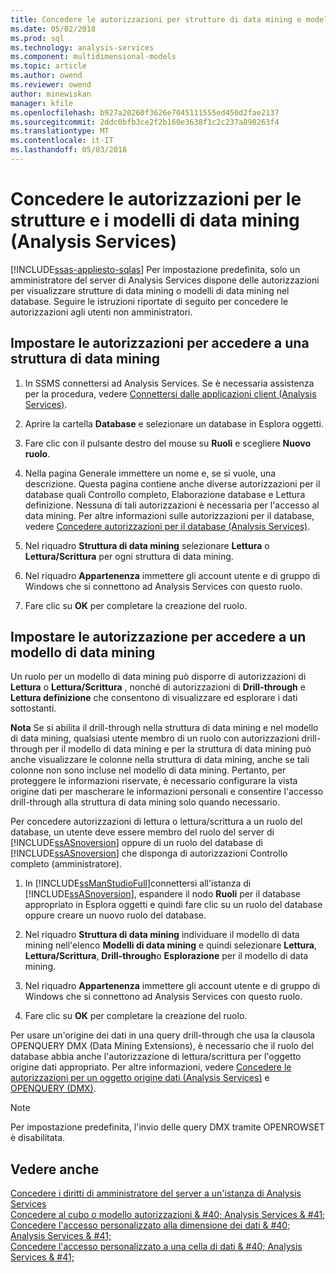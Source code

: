 ```yaml
---
title: Concedere le autorizzazioni per strutture di data mining e modelli (Analysis Services) | Documenti Microsoft
ms.date: 05/02/2018
ms.prod: sql
ms.technology: analysis-services
ms.component: multidimensional-models
ms.topic: article
ms.author: owend
ms.reviewer: owend
author: minewiskan
manager: kfile
ms.openlocfilehash: b927a20260f3626e7045111555ed450d2fae2137
ms.sourcegitcommit: 2ddc0bfb3ce2f2b160e3638f1c2c237a898263f4
ms.translationtype: MT
ms.contentlocale: it-IT
ms.lasthandoff: 05/03/2018
---
```

# <a name="grant-permissions-on-data-mining-structures-and-models-analysis-services"></a>Concedere le autorizzazioni per le strutture e i modelli di data mining (Analysis Services)
[!INCLUDE[ssas-appliesto-sqlas](../../includes/ssas-appliesto-sqlas.md)]
  Per impostazione predefinita, solo un amministratore del server di Analysis Services dispone delle autorizzazioni per visualizzare strutture di data mining o modelli di data mining nel database. Seguire le istruzioni riportate di seguito per concedere le autorizzazioni agli utenti non amministratori.  
  
## <a name="set-permissions-to-access-a-mining-structure"></a>Impostare le autorizzazioni per accedere a una struttura di data mining  
  
1.  In SSMS connettersi ad Analysis Services. Se è necessaria assistenza per la procedura, vedere [Connettersi dalle applicazioni client &#40;Analysis Services&#41;](../../analysis-services/instances/connect-from-client-applications-analysis-services.md).  
  
2.  Aprire la cartella **Database** e selezionare un database in Esplora oggetti.  
  
3.  Fare clic con il pulsante destro del mouse su **Ruoli** e scegliere **Nuovo ruolo**.  
  
4.  Nella pagina Generale immettere un nome e, se si vuole, una descrizione. Questa pagina contiene anche diverse autorizzazioni per il database quali Controllo completo, Elaborazione database e Lettura definizione. Nessuna di tali autorizzazioni è necessaria per l'accesso al data mining. Per altre informazioni sulle autorizzazioni per il database, vedere [Concedere autorizzazioni per il database &#40;Analysis Services&#41;](../../analysis-services/multidimensional-models/grant-database-permissions-analysis-services.md).  
  
5.  Nel riquadro **Struttura di data mining** selezionare **Lettura** o **Lettura/Scrittura** per ogni struttura di data mining.  
  
6.  Nel riquadro **Appartenenza** immettere gli account utente e di gruppo di Windows che si connettono ad Analysis Services con questo ruolo.  
  
7.  Fare clic su **OK** per completare la creazione del ruolo.  
  
## <a name="set-permissions-to-access-a-mining-model"></a>Impostare le autorizzazione per accedere a un modello di data mining  
 Un ruolo per un modello di data mining può disporre di autorizzazioni di **Lettura** o **Lettura/Scrittura** , nonché di autorizzazioni di **Drill-through** e **Lettura definizione** che consentono di visualizzare ed esplorare i dati sottostanti.  
  
 **Nota** Se si abilita il drill-through nella struttura di data mining e nel modello di data mining, qualsiasi utente membro di un ruolo con autorizzazioni drill-through per il modello di data mining e per la struttura di data mining può anche visualizzare le colonne nella struttura di data mining, anche se tali colonne non sono incluse nel modello di data mining. Pertanto, per proteggere le informazioni riservate, è necessario configurare la vista origine dati per mascherare le informazioni personali e consentire l'accesso drill-through alla struttura di data mining solo quando necessario.  
  
 Per concedere autorizzazioni di lettura o lettura/scrittura a un ruolo del database, un utente deve essere membro del ruolo del server di [!INCLUDE[ssASnoversion](../../includes/ssasnoversion-md.md)] oppure di un ruolo del database di [!INCLUDE[ssASnoversion](../../includes/ssasnoversion-md.md)] che disponga di autorizzazioni Controllo completo (amministratore).  
  
1.  In [!INCLUDE[ssManStudioFull](../../includes/ssmanstudiofull-md.md)]connettersi all'istanza di [!INCLUDE[ssASnoversion](../../includes/ssasnoversion-md.md)], espandere il nodo **Ruoli** per il database appropriato in Esplora oggetti e quindi fare clic su un ruolo del database oppure creare un nuovo ruolo del database.  
  
2.  Nel riquadro **Struttura di data mining** individuare il modello di data mining nell'elenco **Modelli di data mining** e quindi selezionare **Lettura**, **Lettura/Scrittura**, **Drill-through**o **Esplorazione** per il modello di data mining.  
  
3.  Nel riquadro **Appartenenza** immettere gli account utente e di gruppo di Windows che si connettono ad Analysis Services con questo ruolo.  
  
4.  Fare clic su **OK** per completare la creazione del ruolo.  
  
 Per usare un'origine dei dati in una query drill-through che usa la clausola OPENQUERY DMX (Data Mining Extensions), è necessario che il ruolo del database abbia anche l'autorizzazione di lettura/scrittura per l'oggetto origine dati appropriato. Per altre informazioni, vedere [Concedere le autorizzazioni per un oggetto origine dati &#40;Analysis Services&#41;](../../analysis-services/multidimensional-models/grant-permissions-on-a-data-source-object-analysis-services.md) e [OPENQUERY &#40;DMX&#41;](../../dmx/source-data-query-openquery.md).  
  
> [!NOTE]  
>  Per impostazione predefinita, l'invio delle query DMX tramite OPENROWSET è disabilitata.  
  
## <a name="see-also"></a>Vedere anche  
 [Concedere i diritti di amministratore del server a un'istanza di Analysis Services](../../analysis-services/instances/grant-server-admin-rights-to-an-analysis-services-instance.md)   
 [Concedere al cubo o modello autorizzazioni & #40; Analysis Services & #41;](../../analysis-services/multidimensional-models/grant-cube-or-model-permissions-analysis-services.md)   
 [Concedere l'accesso personalizzato alla dimensione dei dati & #40; Analysis Services & #41;](../../analysis-services/multidimensional-models/grant-custom-access-to-dimension-data-analysis-services.md)   
 [Concedere l'accesso personalizzato a una cella di dati & #40; Analysis Services & #41;](../../analysis-services/multidimensional-models/grant-custom-access-to-cell-data-analysis-services.md)  
  
  
